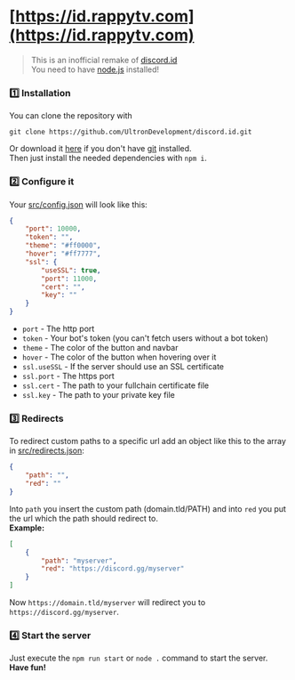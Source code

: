 # [https://id.rappytv.com](https://id.rappytv.com)
> This is an inofficial remake of [discord.id](https://discord.id)<br>
> You need to have [node.js](https://nodejs.org) installed!

### 1️⃣ Installation
You can clone the repository with
```
git clone https://github.com/UltronDevelopment/discord.id.git
```
Or download it [here](https://github.com/UltronDevelopment/discord.id/archive/refs/heads/master.zip) if you don't have [git](https://git-scm.com/downloads) installed.<br>
Then just install the needed dependencies with `npm i`.

### 2️⃣ Configure it
Your [src/config.json](https://github.com/UltronDevelopment/discord.id/blob/master/src/config.json) will look like this:
```json
{
    "port": 10000,
    "token": "",
    "theme": "#ff0000",
    "hover": "#ff7777",
    "ssl": {
        "useSSL": true,
        "port": 11000,
        "cert": "",
        "key": ""
    }
}
```
- `port` - The http port
- `token` - Your bot's token (you can't fetch users without a bot token)
- `theme` - The color of the button and navbar
- `hover` - The color of the button when hovering over it
- `ssl.useSSL` - If the server should use an SSL certificate
- `ssl.port` - The https port
- `ssl.cert` - The path to your fullchain certificate file
- `ssl.key` - The path to your private key file

### 3️⃣ Redirects
To redirect custom paths to a specific url add an object like this to the array in [src/redirects.json](https://github.com/UltronDevelopment/discord.id/blob/master/src/redirects.json):
```json
{
    "path": "",
    "red": ""
}
```
Into `path` you insert the custom path (domain.tld/PATH) and into `red` you put the url which the path should redirect to.<br>
**Example:**
```json
[
    {
        "path": "myserver",
        "red": "https://discord.gg/myserver"
    }
]
```
Now `https://domain.tld/myserver` will redirect you to `https://discord.gg/myserver`.

### 4️⃣ Start the server
Just execute the `npm run start` or `node .` command to start the server.<br>
**Have fun!**
